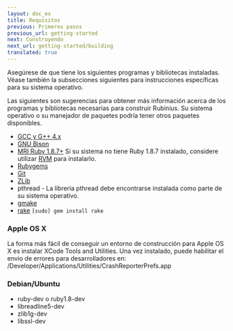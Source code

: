```yaml
---
layout: doc_es
title: Requisitos
previous: Primeros pasos
previous_url: getting-started
next: Construyendo
next_url: getting-started/building
translated: true
---
```


Asegúrese de que tiene los siguientes programas y bibliotecas instaladas.
Véase también la subsecciones siguientes para instrucciones
específicas para su sistema operativo.

Las siguientes son sugerencias para obtener más información acerca de los
programas y bibliotecas necesarias para construir Rubinius. Su sistema
operativo o su manejador de paquetes podría tener otros paquetes disponibles.


  * [GCC y G++ 4.x](http://gcc.gnu.org/)
  * [GNU Bison](http://www.gnu.org/software/bison/)
  * [MRI Ruby 1.8.7+](http://www.ruby-lang.org/) Si su sistema no
    tiene Ruby 1.8.7 instalado, considere utilizar [RVM](http://rvm.beginrescueend.com/)
    para instalarlo.
  * [Rubygems](http://www.rubygems.org/)
  * [Git](http://git.or.cz/)
  * [ZLib](http://www.zlib.net/)
  * pthread - La libreria pthread debe encontrarse instalada
    como parte de su sistema operativo.
  * [gmake](http://savannah.gnu.org/projects/make/)
  * [rake](http://rake.rubyforge.org/) `[sudo] gem install rake`


### Apple OS X

La forma más fácil de conseguir un entorno de construcción para Apple OS X es
instalar XCode Tools and Utilities. Una vez instalado, puede
habilitar el envio de errores para desarrolladores en:
/Developer/Applications/Utilities/CrashReporterPrefs.app



### Debian/Ubuntu

  * ruby-dev o ruby1.8-dev
  * libreadline5-dev
  * zlib1g-dev
  * libssl-dev
